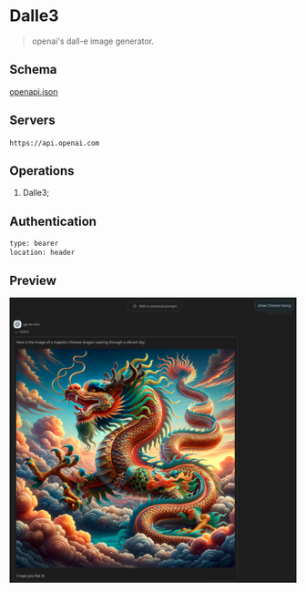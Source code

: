 # Dalle3

> openai's dall-e image generator.

## Schema
[openapi.json](./openapi.json)

## Servers

`https://api.openai.com`

## Operations

1. Dalle3;

## Authentication

```
type: bearer
location: header
```

## Preview

![Preview](./preview.png)


